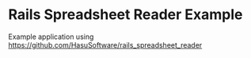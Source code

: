 # Rails Spreadsheet Reader Example #

Example application using https://github.com/HasuSoftware/rails_spreadsheet_reader